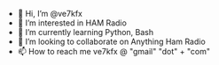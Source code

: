 - 👋 Hi, I’m @ve7kfx
- 👀 I’m interested in HAM Radio
- 🌱 I’m currently learning Python, Bash
- 💞️ I’m looking to collaborate on Anything Ham Radio
- 📫 How to reach me ve7kfx @ "gmail" "dot" + "com"

<!---
ve7kfx/ve7kfx is a ✨ special ✨ repository because its `README.md` (this file) appears on your GitHub profile.
You can click the Preview link to take a look at your changes.
--->
